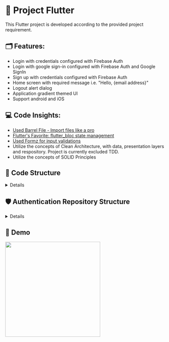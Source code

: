 
# 🎯 Project Flutter 

This Flutter project is developed according to the provided project requirement. 

## 🗂 Features:

- Login with credentials configured with Firebase Auth
- Login with google sign-in configured with Firebase Auth and Google SignIn
- Sign up with credentials configured with Firebase Auth
- Home screen with required message i.e. "Hello, {email address}"
- Logout alert dialog
- Application gradient themed UI
- Support android and iOS

## 💻 Code Insights:

- [Used Barrel File - Import files like a pro](https://marketplace.visualstudio.com/items?itemName=miquelddg.dart-barrel-file-generator&ssr=false#overview)
- [Flutter's Favorite: flutter_bloc state management](https://pub.dev/packages/flutter_bloc)
- [Used Formz for input validations](https://pub.dev/packages/formz)
- Utilize the concepts of Clean Architecture, with data, presentation layers and respository. Project is currently excluded TDD.
- Utilize the concepts of SOLID Principles

## 🧮 Code Structure

<details>

```
📦lib
 ┣ 📂src
 ┃ ┣ 📂app_authentication
 ┃ ┃ ┣ 📂bloc
 ┃ ┃ ┃ ┣ 📜authentication_bloc.dart
 ┃ ┃ ┃ ┣ 📜authentication_event.dart
 ┃ ┃ ┃ ┗ 📜authentication_state.dart
 ┃ ┃ ┗ 📜authentication.dart
 ┃ ┣ 📂config
 ┃ ┃ ┣ 📜config.dart
 ┃ ┃ ┣ 📜constants.dart
 ┃ ┃ ┗ 📜styles.dart
 ┃ ┣ 📂features
 ┃ ┃ ┣ 📂home
 ┃ ┃ ┃ ┣ 📂view
 ┃ ┃ ┃ ┃ ┣ 📜home_screen.dart
 ┃ ┃ ┃ ┃ ┗ 📜view.dart
 ┃ ┃ ┃ ┗ 📜home.dart
 ┃ ┃ ┣ 📂login
 ┃ ┃ ┃ ┣ 📂bloc
 ┃ ┃ ┃ ┃ ┣ 📜login_bloc.dart
 ┃ ┃ ┃ ┃ ┣ 📜login_event.dart
 ┃ ┃ ┃ ┃ ┗ 📜login_state.dart
 ┃ ┃ ┃ ┣ 📂model
 ┃ ┃ ┃ ┃ ┣ 📜model.dart
 ┃ ┃ ┃ ┃ ┣ 📜password.dart
 ┃ ┃ ┃ ┃ ┗ 📜useremail.dart
 ┃ ┃ ┃ ┣ 📂view
 ┃ ┃ ┃ ┃ ┣ 📜login_page.dart
 ┃ ┃ ┃ ┃ ┗ 📜view.dart
 ┃ ┃ ┃ ┣ 📂widgets
 ┃ ┃ ┃ ┃ ┣ 📜google_login.dart
 ┃ ┃ ┃ ┃ ┣ 📜login_button.dart
 ┃ ┃ ┃ ┃ ┣ 📜login_form.dart
 ┃ ┃ ┃ ┃ ┣ 📜user_email.dart
 ┃ ┃ ┃ ┃ ┣ 📜user_password.dart
 ┃ ┃ ┃ ┃ ┗ 📜widgets.dart
 ┃ ┃ ┃ ┗ 📜login.dart
 ┃ ┃ ┗ 📂sign_up
 ┃ ┃ ┃ ┣ 📂bloc
 ┃ ┃ ┃ ┃ ┣ 📜signup_bloc.dart
 ┃ ┃ ┃ ┃ ┣ 📜signup_event.dart
 ┃ ┃ ┃ ┃ ┗ 📜signup_state.dart
 ┃ ┃ ┃ ┣ 📂model
 ┃ ┃ ┃ ┃ ┣ 📜model.dart
 ┃ ┃ ┃ ┃ ┣ 📜password.dart
 ┃ ┃ ┃ ┃ ┗ 📜useremail.dart
 ┃ ┃ ┃ ┣ 📂view
 ┃ ┃ ┃ ┃ ┣ 📜sign_up_page.dart
 ┃ ┃ ┃ ┃ ┣ 📜sign_up_text.dart
 ┃ ┃ ┃ ┃ ┗ 📜view.dart
 ┃ ┃ ┃ ┣ 📂widgets
 ┃ ┃ ┃ ┃ ┣ 📜sign_up_button.dart
 ┃ ┃ ┃ ┃ ┣ 📜sign_up_form.dart
 ┃ ┃ ┃ ┃ ┣ 📜user_email.dart
 ┃ ┃ ┃ ┃ ┣ 📜user_password.dart
 ┃ ┃ ┃ ┃ ┗ 📜widgets.dart
 ┃ ┃ ┃ ┗ 📜sign_up.dart
 ┃ ┗ 📜.DS_Store
 ┣ 📜.DS_Store
 ┣ 📜app.dart
 ┣ 📜generated_plugin_registrant.dart
 ┗ 📜main.dart
```
 
 </details>

## 🛡 Authentication Repository Structure

<details>

```
📦packages
 ┗ 📂authentication_repository
 ┃ ┣ 📂.dart_tool
 ┃ ┃ ┗ 📜package_config.json
 ┃ ┣ 📂lib
 ┃ ┃ ┣ 📂src
 ┃ ┃ ┃ ┗ 📜authentication_repository_base.dart
 ┃ ┃ ┗ 📜authentication_repository.dart
 ┃ ┣ 📂test
 ┃ ┃ ┗ 📜authentication_repository_test.dart
 ┃ ┣ 📜.gitignore
 ┃ ┣ 📜.packages
 ┃ ┣ 📜CHANGELOG.md
 ┃ ┣ 📜README.md
 ┃ ┣ 📜analysis_options.yaml
 ┃ ┣ 📜pubspec.lock
 ┃ ┗ 📜pubspec.yaml

 ```
</details>
 
## 📱 Demo

<img src="https://github.com/Insha-Siddiquii/flutter_project_evaluator/blob/master/video/project-flutter_.gif" width ="300"> 
